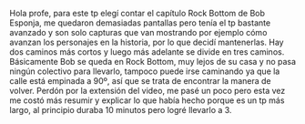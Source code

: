 Hola profe, para este tp elegí contar el capítulo Rock Bottom de Bob Esponja, me quedaron demasiadas pantallas pero tenía el tp bastante avanzado y son solo capturas que van mostrando por ejemplo cómo avanzan los personajes en la historia, por lo que decidí mantenerlas. Hay dos caminos más cortos y luego más adelante se divide en tres caminos. Básicamente Bob se queda en Rock Bottom, muy lejos de su casa y no pasa ningún colectivo para llevarlo, tampoco puede irse caminando ya que la calle está empinada a 90º, así que se trata de encontrar la manera de volver. Perdón por la extensión del video, me pasé un poco pero esta vez me costó más resumir y explicar lo que había hecho porque es un tp más largo, al principio duraba 10 minutos pero logré llevarlo a 3.
